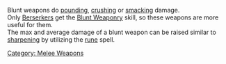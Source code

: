 Blunt weapons do
[pounding](:Category:Melee_Weapons_That_Pound.md "wikilink"),
[crushing](:Category:Melee_Weapons_That_Crush.md "wikilink") or
[smacking](:Category:Melee_Weapons_That_Smack.md "wikilink") damage.  
Only [Berserkers](:Category:Berserkers.md "wikilink") get the [Blunt
Weaponry](Blunt_Weaponry.md "wikilink") skill, so these weapons are more
useful for them.  
The max and average damage of a blunt weapon can be raised similar to
[sharpening](Sharpen.md "wikilink") by utilizing the
[rune](Rune.md "wikilink") spell.  

[Category: Melee Weapons](Category:_Melee_Weapons "wikilink")
